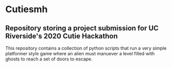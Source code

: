 # Cutiesmh

## Repository storing a project submission for UC Riverside's 2020 Cutie Hackathon

This repository contains a collection of python scripts that run a very simple platformer style game where an alien must manuever a level filled with ghosts to reach a set of doors to escape.
